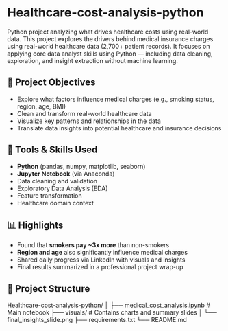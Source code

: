 # Healthcare-cost-analysis-python
Python project analyzing what drives healthcare costs using real-world data.
This project explores the drivers behind medical insurance charges using real-world healthcare data (2,700+ patient records). It focuses on applying core data analyst skills using Python — including data cleaning, exploration, and insight extraction without machine learning.

## 📌 Project Objectives

- Explore what factors influence medical charges (e.g., smoking status, region, age, BMI)
- Clean and transform real-world healthcare data
- Visualize key patterns and relationships in the data
- Translate data insights into potential healthcare and insurance decisions

## 🔧 Tools & Skills Used

- **Python** (pandas, numpy, matplotlib, seaborn)
- **Jupyter Notebook** (via Anaconda)
- Data cleaning and validation
- Exploratory Data Analysis (EDA)
- Feature transformation
- Healthcare domain context

## 📊 Highlights

- Found that **smokers pay ~3x more** than non-smokers
- **Region and age** also significantly influence medical charges
- Shared daily progress via LinkedIn with visuals and insights
- Final results summarized in a professional project wrap-up

## 📁 Project Structure
Healthcare-cost-analysis-python/
│
├── medical_cost_analysis.ipynb # Main notebook
├── visuals/ # Contains charts and summary slides
│ └── final_insights_slide.png
├── requirements.txt
└── README.md
